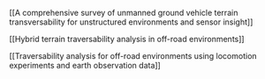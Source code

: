 [[A comprehensive survey of unmanned ground vehicle terrain transversability for unstructured environments and sensor insight]]

[[Hybrid terrain traversability analysis in off-road environments]]

[[Traversability analysis for off-road environments using locomotion experiments and earth observation data]]

